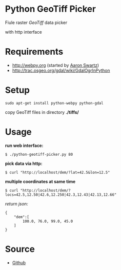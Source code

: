 Python GeoTiff Picker
==========

Fiule raster *GeoTiff* data picker

with http interface

# Requirements

* http://webpy.org (started by [Aaron Swartz](http://www.aaronsw.com/))
* http://trac.osgeo.org/gdal/wiki/GdalOgrInPython

# Setup

```sudo apt-get install python-webpy python-gdal```

copy GeoTiff files in directory **./tiffs/**

# Usage

**run web interface:**
```
$ ./python-geotiff-picker.py 80

```

**pick data via http:**
```
$ curl "http://localhost/dem/?lat=42.5&lon=12.5"
```

**multiple coordinates at same time**
```
$ curl "http://localhost/dem/?locs=42.5,12.50|42.6,12.250|42.3,12.43|42.13,12.66"
```
*return json:*
```
{
	"dem":[
		100.0, 76.0, 99.0, 45.0
	]
}
```

# Source

* [Github](https://github.com/stefanocudini/python-geotiff-picker)
